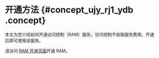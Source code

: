 # 开通方法 {#concept_ujy_rj1_ydb .concept}

本文为您介绍如何开通访问控制（RAM）服务。访问控制不收取服务费用，开通后即可使用该服务。

请访问 [RAM 开通页面](https://buy-intl.aliyun.com/ram)开通 RAM。


